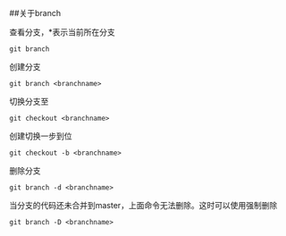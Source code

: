 ##关于branch

查看分支，*表示当前所在分支

```
git branch
```

创建分支<branchname>

```
git branch <branchname>
```

切换分支至<branchname>

```
git checkout <branchname>
```

创建切换一步到位

```
git checkout -b <branchname>
```

删除分支

```
git branch -d <branchname>
```

当<branchname>分支的代码还未合并到master，上面命令无法删除。这时可以使用强制删除

```
git branch -D <branchname>                                                                                                                            
```